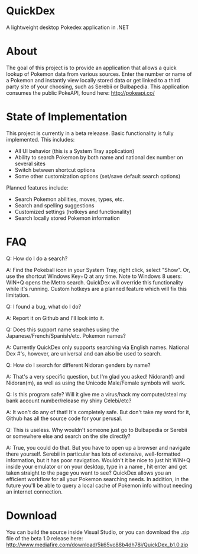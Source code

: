 QuickDex
========
A lightweight desktop Pokedex application in .NET

About
=====
The goal of this project is to provide an application that allows a quick lookup of Pokemon data from various sources. Enter the number or name of a Pokemon and instantly view locally stored data or get linked to a third party site of your choosing, such as Serebii or Bulbapedia. This application consumes the public PokeAPI, found here: http://pokeapi.co/

State of Implementation
=======================
This project is currently in a beta releaase. Basic functionality is fully implemented. This includes:
 - All UI behavior (this is a System Tray application)
 - Ability to search Pokemon by both name and national dex number on several sites
 - Switch between shortcut options
 - Some other customization options (set/save default search options)

Planned features include:
 - Search Pokemon abilities, moves, types, etc.
 - Search and spelling suggestions
 - Customized settings (hotkeys and functionality)
 - Search locally stored Pokemon information

FAQ
===
Q: How do I do a search?

A: Find the Pokeball icon in your System Tray, right click, select "Show". Or, use the shortcut Windows Key+Q at any time. Note to Windows 8 users: WIN+Q opens the Metro search. QuickDex will override this functionality while it's running. Custom hotkeys are a planned feature which will fix this limitation. 


Q: I found a bug, what do I do?

A: Report it on Github and I'll look into it.


Q: Does this support name searches using the Japanese/French/Spanish/etc. Pokemon names?

A: Currently QuickDex only supports searching via English names. National Dex #'s, however, are universal and can also be used to search.


Q: How do I search for different Nidoran genders by name?

A: That's a very specific question, but I'm glad you asked! Nidoran(f) and Nidoran(m), as well as using the Unicode Male/Female symbols will work.


Q: Is this program safe? Will it give me a virus/hack my computer/steal my bank account number/release my shiny Celebi/etc?

A: It won't do any of that! It's completely safe. But don't take my word for it, Github has all the source code for your perusal.


Q: This is useless. Why wouldn't someone just go to Bulbapedia or Serebii or somewhere else and search on the site directly?

A: True, you could do that. But you have to open up a browser and navigate there yourself. Serebii in particular has lots of extensive, well-formatted information, but it has poor navigation. Wouldn't it be nice to just hit WIN+Q inside your emulator or on your desktop, type in a name , hit enter and get taken straight to the page you want to see? QuickDex allows you an efficient workflow for all your Pokemon searching needs. In addition, in the future you'll be able to query a local cache of Pokemon info without needing an internet connection.


Download
========
You can build the source inside Visual Studio, or you can download the .zip file of the beta 1.0 release here: http://www.mediafire.com/download/5k65vc88b4dh78i/QuickDex_b1.0.zip
